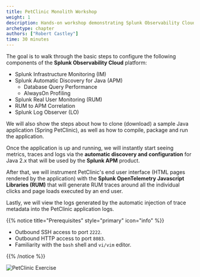 ```yaml
---
title: PetClinic Monolith Workshop
weight: 1
description: Hands-on workshop demonstrating Splunk Observability Cloud's automatic discovery and configuration capabilities for Java applications using the Spring PetClinic sample application.
archetype: chapter
authors: ["Robert Castley"]
time: 30 minutes
---
```


The goal is to walk through the basic steps to configure the following components of the **Splunk Observability Cloud** platform:

* Splunk Infrastructure Monitoring (IM)
* Splunk Automatic Discovery for Java (APM)
  * Database Query Performance
  * AlwaysOn Profiling
* Splunk Real User Monitoring (RUM)
* RUM to APM Correlation
* Splunk Log Observer (LO)

We will also show the steps about how to clone (download) a sample Java application (Spring PetClinic), as well as how to compile, package and run the application.

Once the application is up and running, we will instantly start seeing metrics, traces and logs via the **automatic discovery and configuration** for Java 2.x that will be used by the **Splunk APM** product.

After that, we will instrument PetClinic's end user interface (HTML pages rendered by the application) with the **Splunk OpenTelemetry Javascript Libraries (RUM)** that will generate RUM traces around all the individual clicks and page loads executed by an end user.

Lastly, we will view the logs generated by the automatic injection of trace metadata into the PetClinic application logs.

{{% notice title="Prerequisites" style="primary" icon="info" %}}

* Outbound SSH access to port `2222`.
* Outbound HTTP access to port `8083`.
* Familiarity with the `bash` shell and `vi/vim` editor.

{{% /notice %}}

![PetClinic Exercise](images/petclinic-exercise.png)

